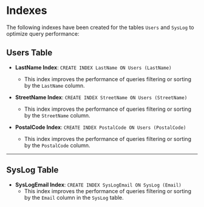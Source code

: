 # **Indexes**

The following indexes have been created for the tables `Users` and `SysLog` to optimize query performance:

## **Users Table**
* **LastName Index**: `CREATE INDEX LastName ON Users (LastName)`
  - This index improves the performance of queries filtering or sorting by the `LastName` column.
  
* **StreetName Index**: `CREATE INDEX StreetName ON Users (StreetName)`
  - This index improves the performance of queries filtering or sorting by the `StreetName` column.
  
* **PostalCode Index**: `CREATE INDEX PostalCode ON Users (PostalCode)`
  - This index improves the performance of queries filtering or sorting by the `PostalCode` column.
---
## **SysLog Table**
* **SysLogEmail Index**: `CREATE INDEX SysLogEmail ON SysLog (Email)`
  - This index improves the performance of queries filtering or sorting by the `Email` column in the `SysLog` table.
